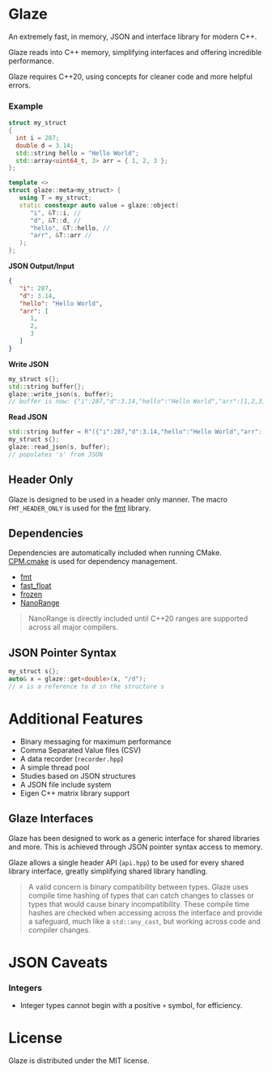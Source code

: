 # Glaze
An extremely fast, in memory, JSON and interface library for modern C++.

Glaze reads into C++ memory, simplifying interfaces and offering incredible performance.

Glaze requires C++20, using concepts for cleaner code and more helpful errors.

### Example

```c++
struct my_struct
{
  int i = 287;
  double d = 3.14;
  std::string hello = "Hello World";
  std::array<uint64_t, 3> arr = { 1, 2, 3 };
};

template <>
struct glaze::meta<my_struct> {
   using T = my_struct;
   static constexpr auto value = glaze::object(
      "i", &T::i, //
      "d", &T::d, //
      "hello", &T::hello, //
      "arr", &T::arr //
   );
};
```

**JSON Output/Input**

```json
{
   "i": 287,
   "d": 3.14,
   "hello": "Hello World",
   "arr": [
      1,
      2,
      3
   ]
}
```

**Write JSON**

```c++
my_struct s{};
std::string buffer{};
glaze::write_json(s, buffer);
// buffer is now: {"i":287,"d":3.14,"hello":"Hello World","arr":[1,2,3]}
```

**Read JSON**

```c++
std::string buffer = R"({"i":287,"d":3.14,"hello":"Hello World","arr":[1,2,3]})";
my_struct s{};
glaze::read_json(s, buffer);
// populates 's' from JSON
```

## Header Only

Glaze is designed to be used in a header only manner. The macro `FMT_HEADER_ONLY` is used for the [fmt](https://github.com/fmtlib/fmt) library.

## Dependencies

Dependencies are automatically included when running CMake. [CPM.cmake](https://github.com/cpm-cmake/CPM.cmake) is used for dependency management.

- [fmt](https://github.com/fmtlib/fmt)
- [fast_float](https://github.com/fastfloat/fast_float)
- [frozen](https://github.com/serge-sans-paille/frozen.git)
- [NanoRange](https://github.com/tcbrindle/NanoRange)

> NanoRange is directly included until C++20 ranges are supported across all major compilers.

## JSON Pointer Syntax

```c++
my_struct s{};
auto& x = glaze::get<double>(x, "/d");
// x is a reference to d in the structure s
```

# Additional Features

- Binary messaging for maximum performance
- Comma Separated Value files (CSV)
- A data recorder (`recorder.hpp`)
- A simple thread pool
- Studies based on JSON structures
- A JSON file include system
- Eigen C++ matrix library support

## Glaze Interfaces

Glaze has been designed to work as a generic interface for shared libraries and more. This is achieved through JSON pointer syntax access to memory.

Glaze allows a single header API (`api.hpp`) to be used for every shared library interface, greatly simplifying shared library handling.

> A valid concern is binary compatibility between types. Glaze uses compile time hashing of types that can catch changes to classes or types that would cause binary incompatibility. These compile time hashes are checked when accessing across the interface and provide a safeguard, much like a `std::any_cast`, but working across code and compiler changes.

# JSON Caveats

### Integers

- Integer types cannot begin with a positive `+` symbol, for efficiency.

# License

Glaze is distributed under the MIT license.
